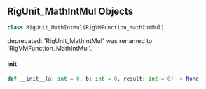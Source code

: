 ## RigUnit_MathIntMul Objects

```python
class RigUnit_MathIntMul(RigVMFunction_MathIntMul)
```

deprecated: 'RigUnit_MathIntMul' was renamed to 'RigVMFunction_MathIntMul'.

<a id="unreal.RigUnit_MathIntMul.__init__"></a>

#### __init__

```python
def __init__(a: int = 0, b: int = 0, result: int = 0) -> None
```

<a id="unreal.RigVMFunction_MathIntDiv"></a>
